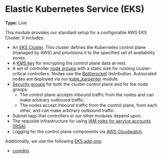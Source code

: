 # Elastic Kubernetes Service (EKS)

**Type:** Live

This module provides our standard setup for a configurable AWS EKS Cluster.
It includes:
- An [EKS Cluster](https://docs.aws.amazon.com/eks/latest/userguide/clusters.html). This cluster defines the Kubernetes control plane (managed by AWS) and provisions it to the specified set of availability zones.
- A [KMS key](https://docs.aws.amazon.com/kms/latest/developerguide/overview.html) for encrypting the control plane data at-rest.
- A set of controller [node groups](https://docs.aws.amazon.com/eks/latest/userguide/managed-node-groups.html)
  with a static size for running cluster-critical
  controllers. Nodes use the [Bottlerocket](https://bottlerocket.dev/) distribution.
  Autoscaled nodes are deployed via our [kube_karpenter](../kube_karpenter) module.
- [Security groups](https://docs.aws.amazon.com/vpc/latest/userguide/vpc-security-groups.html)
  for both the cluster control plane and for the node groups. 
    - The control plane accepts inbound traffic from the nodes and can make arbitrary outbound traffic.
    - The nodes accept inbound traffic from the control plane, from each other, and can make arbitrary outbound traffic.
- Subnet tags that controllers in our other modules depend upon.
- The requisite infrastructure for using
  [IAM roles for service accounts (IRSA)](https://docs.aws.amazon.com/eks/latest/userguide/iam-roles-for-service-accounts.html).
- Logging for the control plane components via
  [AWS Cloudwatch](https://docs.aws.amazon.com/AmazonCloudWatch/latest/logs/Working-with-log-groups-and-streams.html).

Additionally, we use the following [EKS add-ons](https://docs.aws.amazon.com/eks/latest/userguide/eks-add-ons.html):
  - [coredns](https://docs.aws.amazon.com/eks/latest/userguide/managing-coredns.html)